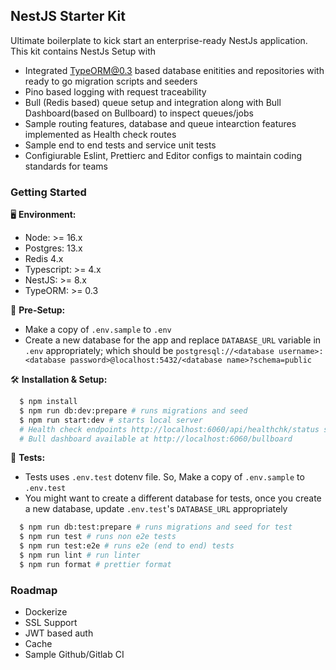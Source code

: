 ## NestJS Starter Kit

Ultimate boilerplate to kick start an enterprise-ready NestJs application.
This kit contains NestJs Setup with
- Integrated TypeORM@0.3 based database enitities and repositories with ready to go migration scripts and seeders
- Pino based logging with request traceability
- Bull (Redis based) queue setup and integration along with Bull Dashboard(based on Bullboard) to inspect queues/jobs
- Sample routing features, database and queue intearction features implemented as Health check routes
- Sample end to end tests and service unit tests
- Configiurable Eslint, Prettierc and Editor configs to maintain coding standards for teams

### Getting Started

🖥 **Environment:**
  - Node: >= 16.x
  - Postgres: 13.x
  - Redis 4.x
  - Typescript: >= 4.x
  - NestJS: >= 8.x
  - TypeORM: >= 0.3

🔨 **Pre-Setup:**
  - Make a copy of `.env.sample` to `.env`
  - Create a new database for the app and replace `DATABASE_URL` variable in `.env` appropriately; which should be `postgresql://<database username>:<database password>@localhost:5432/<database name>?schema=public`

🛠 **Installation & Setup:**
  ```bash
    $ npm install
    $ npm run db:dev:prepare # runs migrations and seed
    $ npm run start:dev # starts local server
    # Health check endpoints http://localhost:6060/api/healthchk/status should now be up
    # Bull dashboard available at http://localhost:6060/bullboard
  ```

🤖 **Tests:**
  - Tests uses `.env.test` dotenv file. So, Make a copy of `.env.sample` to `.env.test`
  - You might want to create a different database for tests, once you create a new database, update `.env.test`'s `DATABASE_URL` appropriately
  ```bash
    $ npm run db:test:prepare # runs migrations and seed for test
    $ npm run test # runs non e2e tests
    $ npm run test:e2e # runs e2e (end to end) tests
    $ npm run lint # run linter
    $ npm run format # prettier format
  ```

### Roadmap
  - Dockerize
  - SSL Support
  - JWT based auth
  - Cache
  - Sample Github/Gitlab CI
